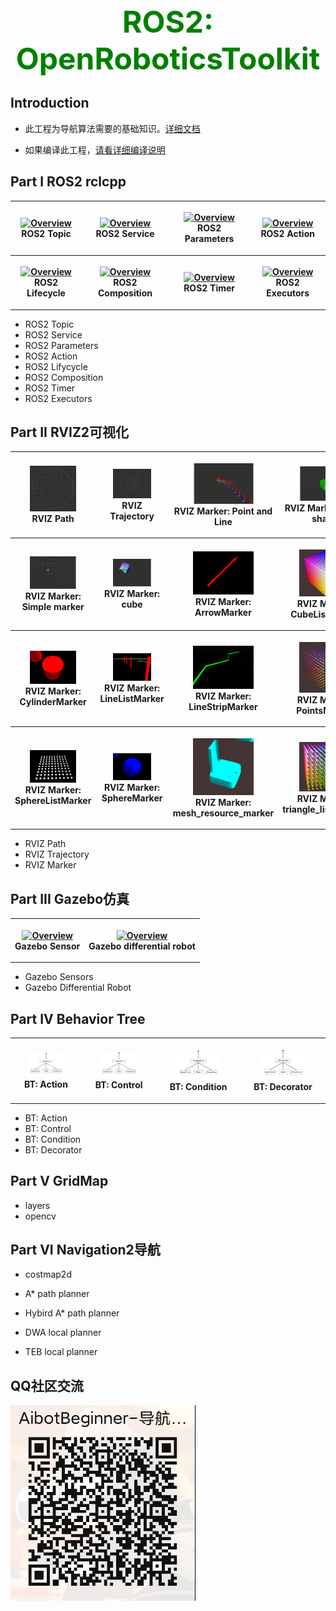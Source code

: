 <center> <font color='green' size=10> <b>ROS2: OpenRoboticsToolkit</b> </font>  </center>

## Introduction

* 此工程为导航算法需要的基础知识。[详细文档](https://ros2-tutorials.readthedocs.io/en/latest/#)

* 如果编译此工程，[请看详细编译说明](https://ros2-tutorials.readthedocs.io/en/latest/_source/inroduction/ROS2-Inroduction.html)

## Part I ROS2 rclcpp

<table style="width:100%">
  <tr>
    <th>
      <p align="center">
           <a href="https://www.youtube.com/watch?v=KlQ-8iD1EFM"><img src="./project_1_lane_finding_basic/img/overview.gif" alt="Overview" width="60%" height="60%"></a>
           <br>ROS2 Topic
      </p>
    </th>
        <th><p align="center">
           <a href="./project_2_traffic_sign_classifier/Traffic_Sign_Classifier.ipynb"><img src="./project_2_traffic_sign_classifier/img/softmax.png" alt="Overview" width="60%" height="60%"></a>
           <br>ROS2 Service
        </p>
    </th>
       <th><p align="center">
           <a href="https://www.youtube.com/watch?v=gXkMELjZmCc"><img src="./project_3_behavioral_cloning/img/overview.gif" alt="Overview" width="60%" height="60%"></a>
           <br>ROS2 Parameters
        </p>
    </th>
        <th><p align="center">
           <a href="https://www.youtube.com/watch?v=g5BhDtoheE4"><img src="./project_4_advanced_lane_finding/img/overview.gif"                         alt="Overview" width="60%" height="60%"></a>
           <br>ROS2 Action
        </p>
    </th>
  </tr>
    <th>
      <p align="center">
           <a href="https://www.youtube.com/watch?v=KlQ-8iD1EFM"><img src="./project_1_lane_finding_basic/img/overview.gif" alt="Overview" width="60%" height="60%"></a>
           <br>ROS2 Lifecycle
      </p>
    </th>
        <th><p align="center">
           <a href="./project_2_traffic_sign_classifier/Traffic_Sign_Classifier.ipynb"><img src="./project_2_traffic_sign_classifier/img/softmax.png" alt="Overview" width="60%" height="60%"></a>
           <br>ROS2 Composition
        </p>
    </th>
       <th><p align="center">
           <a href="https://www.youtube.com/watch?v=gXkMELjZmCc"><img src="./project_3_behavioral_cloning/img/overview.gif" alt="Overview" width="60%" height="60%"></a>
           <br>ROS2 Timer
        </p>
    </th>
        <th><p align="center">
           <a href="https://www.youtube.com/watch?v=g5BhDtoheE4"><img src="./project_4_advanced_lane_finding/img/overview.gif"                         alt="Overview" width="60%" height="60%"></a>
           <br>ROS2 Executors
        </p>
    </th>
</table>

* ROS2 Topic 
* ROS2 Service
* ROS2 Parameters
* ROS2 Action
* ROS2 Lifycycle
* ROS2 Composition
* ROS2 Timer
* ROS2 Executors

## Part II RVIZ2可视化

<table style="width:100%">
  <tr>
    <th>
      <p align="center">
           <img src="./images/ros2_basics/rviz/circle_path.png" alt="Overview" width="60%" height="60%">
           <br>RVIZ Path
      </p>
    </th>
        <th><p align="center">
           <img src="./images/ros2_basics/rviz/lissajous_path.png" alt="Overview" width="60%" height="60%">
           <br>RVIZ Trajectory
        </p>
    </th>
       <th><p align="center">
           <img src="./images/ros2_basics/rviz/pioint_and_line.gif" alt="Overview" width="60%" height="60%">
           <br>RVIZ Marker: Point and Line
        </p>
    </th>
     <th>
      <p align="center">
           <img src="./images/ros2_basics/rviz/cube_shape.gif" alt="Overview" width="60%" height="60%">
           <br>RVIZ Marker: Cube shape
      </p>
    </th>
  </tr>
   <tr>
     <th><p align="center">
           <img src="./images/ros2_basics/rviz/simple_marker.gif" alt="Overview" width="60%" height="60%">
           <br>RVIZ Marker: Simple marker
        </p>
    </th>
       <th><p align="center">
           <img src="./images/ros2_basics/rviz/cubes.gif" alt="Overview" width="60%" height="60%">
           <br>RVIZ Marker: cube
        </p>
    </th>
     <th>
      <p align="center">
           <img src="./images/ros2_basics/rviz/ArrowMarker.png" alt="Overview" width="60%" height="60%">
           <br>RVIZ Marker: ArrowMarker
      </p>
    </th>
        <th><p align="center">
           <img src="./images/ros2_basics/rviz/CubeListMarker.png" alt="Overview" width="60%" height="60%">
           <br>RVIZ Marker: CubeListMarker
        </p>
    </th>
  </tr>
  <tr>
    <th><p align="center">
           <img src="./images/ros2_basics/rviz/CylinderMarker.png" alt="Overview" width="60%" height="60%">
           <br>RVIZ Marker: CylinderMarker
        </p>
    </th>
    <th><p align="center">
           <img src="./images/ros2_basics/rviz/LineListMarker.png" alt="Overview" width="60%" height="60%">
           <br>RVIZ Marker: LineListMarker
        </p>
    </th>
    <th><p align="center">
           <img src="./images/ros2_basics/rviz/LineStripMarker.png" alt="Overview" width="60%" height="60%">
           <br>RVIZ Marker: LineStripMarker
        </p>
    </th> 
    <th><p align="center">
           <img src="./images/ros2_basics/rviz/PointsMarker.png" alt="Overview" width="60%" height="60%">
           <br>RVIZ Marker: PointsMarker
        </p>
    </th>
  </tr>
  <tr>
    <th><p align="center">
           <img src="./images/ros2_basics/rviz/SphereListMarker.png" alt="Overview" width="60%" height="60%">
           <br>RVIZ Marker: SphereListMarker
        </p>
    </th>
    <th><p align="center">
           <img src="./images/ros2_basics/rviz/SphereMarker.png" alt="Overview" width="60%" height="60%">
           <br>RVIZ Marker: SphereMarker
        </p>
    </th>
    <th><p align="center">
           <img src="./images/ros2_basics/rviz/mesh_resource_marker.png" alt="Overview" width="60%" height="60%">
           <br>RVIZ Marker: mesh_resource_marker
        </p>
    </th> 
    <th><p align="center">
           <img src="./images/ros2_basics/rviz/triangle_list_marker.png" alt="Overview" width="60%" height="60%">
           <br>RVIZ Marker: triangle_list_marker
        </p>
    </th>
  </tr>
</table>



* RVIZ Path
* RVIZ Trajectory
* RVIZ Marker 

## Part III Gazebo仿真

<table style="width:100%">
  <tr>
    <th>
      <p align="center">
           <a href="https://www.youtube.com/watch?v=KlQ-8iD1EFM"><img src="./project_1_lane_finding_basic/img/overview.gif" alt="Overview" width="60%" height="60%"></a>
           <br>Gazebo Sensor
      </p>
    </th>
        <th><p align="center">
           <a href="./project_2_traffic_sign_classifier/Traffic_Sign_Classifier.ipynb"><img src="./project_2_traffic_sign_classifier/img/softmax.png" alt="Overview" width="60%" height="60%"></a>
           <br>Gazebo differential robot
        </p>
    </th>
  </tr>
</table>

* Gazebo Sensors
* Gazebo Differential Robot

## Part IV Behavior Tree

<table style="width:100%">
  <tr>
    <th>
      <p align="center">
          <img src="./images/ros2_navigation/behavior_tree/bt_sequence.svg" alt="Overview" width="60%" height="60%">
           <br>BT: Action
      </p>
    </th>
        <th><p align="center">
          <img src="./images/ros2_navigation/behavior_tree/bt_sequence.svg" alt="Overview" width="60%" height="60%">
           <br>BT: Control
        </p>
    </th>
       <th><p align="center">
           <img src="./images/ros2_navigation/behavior_tree/bt_sequence.svg" alt="Overview" width="60%" height="60%">
           <br>BT: Condition
        </p>
    </th>
        <th><p align="center">       
            <img src="./images/ros2_navigation/behavior_tree/bt_sequence.svg" alt="Overview" width="60%" height="60%">
            <br>BT: Decorator    
           </p>
      	</th>
    </tr>
</table>


* BT: Action
* BT: Control
* BT: Condition
* BT: Decorator

## Part V GridMap

* layers
* opencv

## Part VI Navigation2导航

* costmap2d

* A*  path planner

* Hybird A* path planner

* DWA local planner

* TEB local planner


## QQ社区交流

![AibotBeginner- Navigtion-Talk](AibotBeginner-Navigtion-Talk.png)


